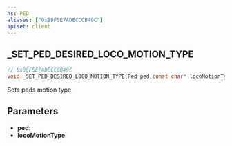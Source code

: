 ```yaml
---
ns: PED
aliases: ["0x89F5E7ADECCCB49C"]
apiset: client
---
```

## _SET_PED_DESIRED_LOCO_MOTION_TYPE

```c
// 0x89F5E7ADECCCB49C
void _SET_PED_DESIRED_LOCO_MOTION_TYPE(Ped ped,const char* locoMotionType);
```

Sets peds motion type

## Parameters
* **ped**:
* **locoMotionType**: